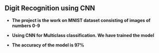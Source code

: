 ## Digit Recognition using CNN
- **The project is the work on MNIST dataset consisting of images of numbers 0-9**

- **Using CNN for Multiclass classification. We have trained the model**

- **The accuracy of the model is 97%**


